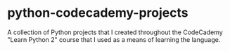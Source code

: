 # python-codecademy-projects

A collection of Python projects that I created throughout the CodeCademy "Learn Python 2" course that I used as a means of learning the language.
